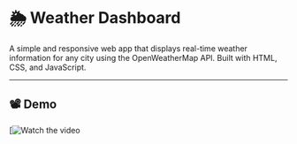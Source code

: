 # 🌦️ Weather Dashboard

A simple and responsive web app that displays real-time weather information for any city using the OpenWeatherMap API. Built with HTML, CSS, and JavaScript.

---

## 📽️ Demo

[![Watch the video](https://drive.google.com/file/d/11b1PLCkuno_b1aotMftp8k3MuvbDFNEg/view?usp=sharing)
